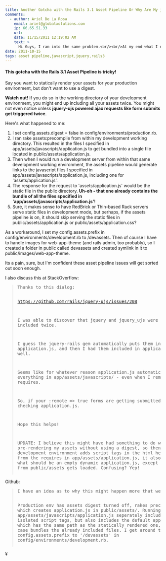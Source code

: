 ```yaml
---
title: Another Gotcha with the Rails 3.1 Asset Pipeline Or Why Are My jquery ujs AJAX Requests Triggered Twice 
comments:
  - author: Ariel De La Rosa
    email: ariel@globalxolutions.com
    ip: 66.65.51.33
    url:
    date: 11/15/2011 12:19:02 AM
    text: >
      Hi Guys, I ran into the same problem.<br/><br/>At my end what I discovered is that as I was using rails 3.1.1 with Boiler-plate-html5 for resetting, boilerplate adds its own loading to jQuery and jQuery-ui. Therefore it appears twice at the time of submitting a remote-data post.<br/><br/>Hope it helps!
date: 2011-10-15
tags: asset pipeline,javascript,jquery,rails3
---
```

#### This gotcha with the Rails 3.1 Asset Pipeline is tricky!

Say you want to statically render your assets for your production environment, but don't want to use a digest.

**Watch out!** If you do so in the working directory of your development environment, you might end up including all your assets twice. You might not even notice unless **jquery-ujs powered ajax requests like form submits get triggered twice**.

Here's what happened to me:

1. I set config.assets.digest = false in config/environments/production.rb.
2. I ran rake assets:precompile from within my development working directory. This resulted in the files I specified in app/assets/javascripts/application.js to get bundled into a single file located in public/assets/application.js.
3. Then when I would run a development server from within that same development working environment, the assets pipeline would generate links to the javascript files I specified in app/assets/javascripts/application.js, including one for 'assets/application.js'.
4. The response for the request to 'assets/application.js' would be the static file in the public directory. **Uh-oh - that one already contains the bundle of all the files specified in 'app/assets/javascripts/application.js'**!
5. Sure, it makes sense to have RedBrick or Thin-based Rack servers serve static files in development mode, but perhaps, if the assets pipeline is on, it should skip serving the static files in public/assets/application.js or public/assets/application.css?

As a workaround, I set my config.assets.prefix in config/environments/development.rb to /devassets. Then of course I have to handle images for web-app-theme (and rails admin, too probably), so I created a folder in public called devassets and created symlink in it to public/images/web-app-theme.

Its a pain, sure, but I'm confident these asset pipeline issues will get sorted out soon enough.

I also discuss this at StackOverflow:

<blockquote><pre>
Thanks to this dialog:

https://github.com/rails/jquery-ujs/issues/208

I was able to discover that jquery and jquery_ujs were getting included twice.

I guess the jquery-rails gem automatically puts them into application.js, and then I had them included in application.js as well.

Seems like for whatever reason application.js automatically bundles everything in app/assets/javascripts/ - even when I remove all the requires.

So, if your :remote => true forms are getting submitted twice, try checking application.js.

Hope this helps!

UPDATE: I believe this might have had something to do with me pre-rendering my assets without using a digest, so then when my development environment adds script tags in the html head dynamically from the requires in app/assets/application.js, it also adds one for what should be an empty dynamic application.js, except the static one from public/assets gets loaded. Confusing? Yep!
</pre></blockquote>

Github:

<blockquote><pre>
I have an idea as to why this might happen more that we'd expect. Take this scenario:

Production env has assets digest turned off, rakes precompile assets, which creates application.js in public/assets/. Running in dev mode, the app/assets/javascripts/application.js seperately includes the files in isolated script tags, but also includes the default application.js file, which has the same path as the statically rendered one, which in this case bundles the already included files. I get around this by setting config.assets.prefix to '/devassets' in config/environments/development.rb.
</pre></blockquote>

¥

